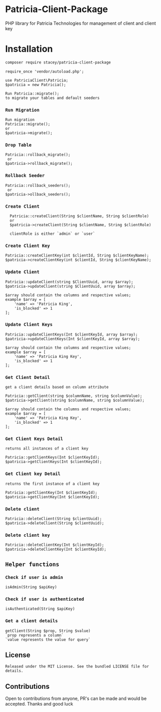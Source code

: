 # Patricia-Client-Package
PHP library for Patricia Technologies for management of client and client key 

 
# Installation 
```sh
composer require stacey/patricia-client-package

```

```
require_once 'vendor/autoload.php';
```

```
use PatriciaClient\Patricia;
$patricia = new Patricia();
```

```
Run Patricia::migrate();
to migrate your tables and default seeders
```

### `Run Migration`
    Run migration
    Patricia::migrate();
    or
    $patricia->migrate();


### `Drop Table`
    Patricia::rollback_migrate();
     or
    $patricia->rollback_migrate();

### `Rollback Seeder`
    Patricia::rollback_seeders();
     or
    $patricia->ollback_seeders();

### `Create Client`

      Patricia::createClient(String $clientName, String $clientRole) 
      or
      $patricia->createClient(String $clientName, String $clientRole)

      clientRole is either `admin` or `user`
      

### `Create Client Key`

    Patricia::createClientKey(int $clientId, String $clientKeyName);
    $patricia->createClientKey(int $clientId, String $clientKeyName);
     
### `Update Client`
    Patricia::updateClient(string $ClientUuid, array $array);
    $patricia->updateClient(string $ClientUuid, array $array);

    $array should contain the columns and respective values;
    example $array = [
        'name' => 'Patricia King',
        'is_blocked' => 1
    ];

 
### `Update Client Keys`

    Patricia::updateClientKeys(Int $clientKeyId, array $array);
    $patricia->updateClientKeys(Int $clientKeyId, array $array);

    $array should contain the columns and respective values;
    example $array = [
        'name' => 'Patricia King Key',
        'is_blocked' => 1
    ];

 
### `Get Client Detail`

    get a client details based on column attribute

    Patricia::getClient(string $columnName, string $columnValue);
    $patricia->getClient(string $columnName, string $columnValue);

    $array should contain the columns and respective values;
    example $array = [
        'name' => 'Patricia King Key',
        'is_blocked' => 1
    ];

### `Get Client Keys Detail`

    returns all instances of a client key

    Patricia::getClientKeys(Int $clientKeyId);
    $patricia->getClientKeys(Int $clientKeyId);


### `Get Client key Detail`

    returns the first instance of a client key

    Patricia::getClientKey(Int $clientKeyId);
    $patricia->getClientKey(Int $clientKeyId);


### `Delete client`

    Patricia::deleteClient(String $clientUuid);
    $patricia->deleteClient(String $clientUuid);



### `Delete client key`

    Patricia::deleteClientKey(Int $clientKeyId);
    $patricia->deleteClientKey(Int $clientKeyId);


## `Helper functions`

### `Check if user is admin`
    isAdmin(String $apiKey)

### `Check if user is authenticated`
    isAuthenticated(String $apiKey)

### `Get a client details`
    getClient(String $prop, String $value)
    `prop represents a column`
    `value represents the value for query`

    
## License

    Released under the MIT License. See the bundled LICENSE file for details.

## Contributions
   
   Open to contributions from anyone, PR's can be made and would be accepted. Thanks and good luck
